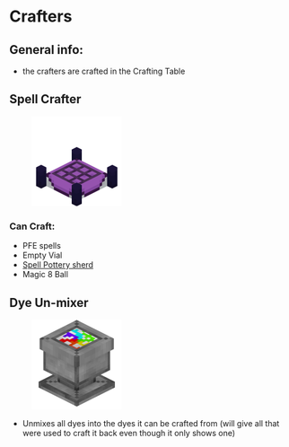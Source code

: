 # Crafters

## General info:

* the crafters are crafted in the Crafting Table



## Spell Crafter

<figure><img src="../.gitbook/assets/spell_crafter.png" alt="Spell Crafter"><figcaption></figcaption></figure>

### Can Craft:

* PFE spells
* Empty Vial
* [Spell Pottery sherd](pottery-sherds/)
* Magic 8 Ball



## Dye Un-mixer

<figure><img src="../.gitbook/assets/dye_unmixer.png" alt="Dye Unmixer"><figcaption></figcaption></figure>

* Unmixes all dyes into the dyes it can be crafted from (will give all that were used to craft it back even though it only shows one)
